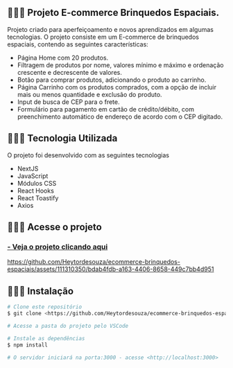 ## 👩🏽‍💻 Projeto E-commerce Brinquedos Espaciais.

Projeto criado para aperfeiçoamento e novos aprendizados em algumas tecnologias. 
O projeto consiste em um E-commerce de brinquedos espaciais, contendo as seguintes características:

- Página Home com 20 produtos.
- Filtragem de produtos por nome, valores mínimo e máximo e ordenação crescente e decrescente de valores.
- Botão para comprar produtos, adicionando o produto ao carrinho.
- Página Carrinho com os produtos comprados, com a opção de incluir mais ou menos quantidade e exclusão do produto.
- Input de busca de CEP para o frete.
- Formulário para pagamento em cartão de crédito/débito, com preenchimento automático de endereço de acordo com o CEP digitado.

## 👩🏽‍💻 Tecnologia Utilizada

O projeto foi desenvolvido com as seguintes tecnologias

- NextJS
- JavaScript
- Módulos CSS
- React Hooks
- React Toastify
- Axios

## 👩🏽‍💻 Acesse o projeto

<h3>
    <a href="https://ecommerce-brinquedos-espaciais.vercel.app/"> - Veja o projeto clicando aqui </a>
</h3>

https://github.com/Heytordesouza/ecommerce-brinquedos-espaciais/assets/111310350/bdab4fdb-a163-4406-8658-449c7bb4d951

## 👩🏽‍💻 Instalação

```bash
# Clone este repositório
$ git clone <https://github.com/Heytordesouza/ecommerce-brinquedos-espaciais.git>

# Acesse a pasta do projeto pelo VSCode

# Instale as dependências
$ npm install

# O servidor iniciará na porta:3000 - acesse <http://localhost:3000>
```
